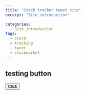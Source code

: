 ```yaml
---
title: "Stock tracker tweet site"
excerpt: "Site introduction"

categories:
  - Site introduction
tags:
  - stock
  - tracking
  - tweet
  - stockmarket
---
```


## testing button

<button onclick="window.location.href='https://www.naver.com';">Click</button>